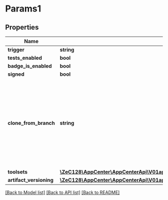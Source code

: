 # Params1

## Properties
Name | Type | Description | Notes
------------ | ------------- | ------------- | -------------
**trigger** | **string** |  | [optional] 
**tests_enabled** | **bool** |  | [optional] 
**badge_is_enabled** | **bool** |  | [optional] 
**signed** | **bool** |  | [optional] 
**clone_from_branch** | **string** | A configured branch name to clone from. If provided, all other parameters will be ignored. Only supported in POST requests. | [optional] 
**toolsets** | [**\ZeC128\AppCenter\AppCenterApi\V01appsownerNameappNamebranchesbranchconfigToolsets**](V01appsownerNameappNamebranchesbranchconfigToolsets.md) |  | [optional] 
**artifact_versioning** | [**\ZeC128\AppCenter\AppCenterApi\V01appsownerNameappNamebranchesbranchconfigArtifactVersioning**](V01appsownerNameappNamebranchesbranchconfigArtifactVersioning.md) |  | [optional] 

[[Back to Model list]](../README.md#documentation-for-models) [[Back to API list]](../README.md#documentation-for-api-endpoints) [[Back to README]](../README.md)


